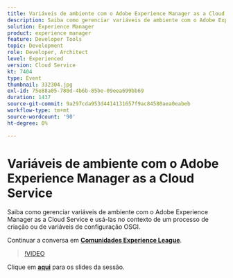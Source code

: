 ```yaml
---
title: Variáveis de ambiente com o Adobe Experience Manager as a Cloud Service
description: Saiba como gerenciar variáveis de ambiente com o Adobe Experience Manager as a Cloud Service e usá-las no contexto de um processo de criação ou de variáveis de configuração OSGI.
solution: Experience Manager
product: experience manager
feature: Developer Tools
topic: Development
role: Developer, Architect
level: Experienced
version: Cloud Service
kt: 7404
type: Event
thumbnail: 332304.jpg
exl-id: 75e88a05-780d-4b6b-85be-09eea699bb69
duration: 1437
source-git-commit: 9a297cda953d4414131657f9ac84580aea0eabeb
workflow-type: tm+mt
source-wordcount: '90'
ht-degree: 0%

---
```


# Variáveis de ambiente com o Adobe Experience Manager as a Cloud Service

Saiba como gerenciar variáveis de ambiente com o Adobe Experience Manager as a Cloud Service e usá-las no contexto de um processo de criação ou de variáveis de configuração OSGI.

Continuar a conversa em **[Comunidades Experience League](https://adobe.ly/36Yd3v6)**.

>[!VIDEO](https://video.tv.adobe.com/v/332304/?quality=12&learn=on&hidetitle=true)

Clique em **[aqui](/help/adobe-developers-live/assets/environment-variables-aemcs.pdf)** para os slides da sessão.
